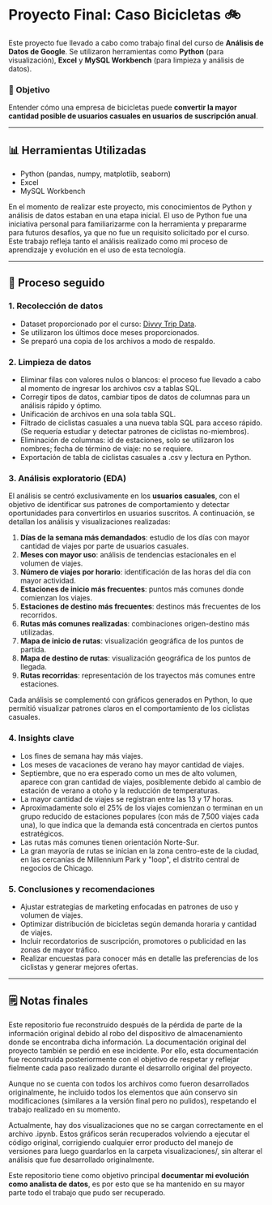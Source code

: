 # Proyecto Final: Caso Bicicletas 🚲

Este proyecto fue llevado a cabo como trabajo final del curso de **Análisis de Datos de Google**. Se utilizaron herramientas como **Python** (para visualización), **Excel** y **MySQL Workbench** (para limpieza y análisis de datos).

### 🎯 Objetivo

Entender cómo una empresa de bicicletas puede **convertir la mayor cantidad posible de usuarios casuales en usuarios de suscripción anual**.

---

## 📊 Herramientas Utilizadas

- Python (pandas, numpy, matplotlib, seaborn)
- Excel
- MySQL Workbench


En el momento de realizar este proyecto, mis conocimientos de Python y análisis de datos estaban en una etapa inicial.
El uso de Python fue una iniciativa personal para familiarizarme con la herramienta y prepararme para futuros desafíos, ya que no fue un requisito solicitado por el curso.
Este trabajo refleja tanto el análisis realizado como mi proceso de aprendizaje y evolución en el uso de esta tecnología.

---

## 🧭 Proceso seguido

### 1. Recolección de datos
- Dataset proporcionado por el curso: [Divvy Trip Data](https://divvy-tripdata.s3.amazonaws.com/index.html).
- Se utilizaron los últimos doce meses proporcionados.
- Se preparó una copia de los archivos a modo de respaldo.

### 2. Limpieza de datos
- Eliminar filas con valores nulos o blancos: el proceso fue llevado a cabo al momento de ingresar los archivos csv a tablas SQL.
- Corregir tipos de datos, cambiar tipos de datos de columnas para un análisis rápido y óptimo.
- Unificación de archivos en una sola tabla SQL.
- Filtrado de ciclistas casuales a una nueva tabla SQL para acceso rápido. (Se requería estudiar y detectar patrones de ciclistas no-miembros).
- Eliminación de columnas: id de estaciones, solo se utilizaron los nombres; fecha de término de viaje: no se requiere.
- Exportación de tabla de ciclistas casuales a .csv y lectura en Python.

### 3. Análisis exploratorio (EDA)

El análisis se centró exclusivamente en los **usuarios casuales**, con el objetivo de identificar sus patrones de comportamiento y detectar oportunidades para convertirlos en usuarios suscritos. A continuación, se detallan los análisis y visualizaciones realizadas:

1. **Días de la semana más demandados**: estudio de los días con mayor cantidad de viajes por parte de usuarios casuales.
2. **Meses con mayor uso**: análisis de tendencias estacionales en el volumen de viajes.
3. **Número de viajes por horario**: identificación de las horas del día con mayor actividad.
4. **Estaciones de inicio más frecuentes**: puntos más comunes donde comienzan los viajes.
5. **Estaciones de destino más frecuentes**: destinos más frecuentes de los recorridos.
6. **Rutas más comunes realizadas**: combinaciones origen-destino más utilizadas.
7. **Mapa de inicio de rutas**: visualización geográfica de los puntos de partida.
8. **Mapa de destino de rutas**: visualización geográfica de los puntos de llegada.
9. **Rutas recorridas**: representación de los trayectos más comunes entre estaciones.

Cada análisis se complementó con gráficos generados en Python, lo que permitió visualizar patrones claros en el comportamiento de los ciclistas casuales.


### 4. Insights clave
- Los fines de semana hay más viajes.
- Los meses de vacaciones de verano hay mayor cantidad de viajes.
- Septiembre, que no era esperado como un mes de alto volumen, aparece con gran cantidad de viajes, posiblemente debido al cambio de estación de verano a otoño y la reducción de temperaturas.
- La mayor cantidad de viajes se registran entre las 13 y 17 horas.
- Aproximadamente solo el 25% de los viajes comienzan o terminan en un grupo reducido de estaciones populares (con más de 7,500 viajes cada una), lo que indica que la demanda está concentrada en ciertos puntos estratégicos.
- Las rutas más comunes tienen orientación Norte-Sur.
- La gran mayoría de rutas se inician en la zona centro-este de la ciudad, en las cercanías de Millennium Park y "loop", el distrito central de negocios de Chicago.

### 5. Conclusiones y recomendaciones
- Ajustar estrategias de marketing enfocadas en patrones de uso y volumen de viajes.
- Optimizar distribución de bicicletas según demanda horaria y cantidad de viajes.
- Incluir recordatorios de suscripción, promotores o publicidad en las zonas de mayor tráfico.
- Realizar encuestas para conocer más en detalle las preferencias de los ciclistas y generar mejores ofertas.

---

## 🗒️ Notas finales

Este repositorio fue reconstruido después de la pérdida de parte de la información original debido al robo del dispositivo de almacenamiento donde se encontraba dicha información. La documentación original del proyecto también se perdió en ese incidente. Por ello, esta documentación fue reconstruida posteriormente con el objetivo de respetar y reflejar fielmente cada paso realizado durante el desarrollo original del proyecto.

Aunque no se cuenta con todos los archivos como fueron desarrollados originalmente, he incluido todos los elementos que aún conservo sin modificaciones (similares a la versión final pero no pulidos), respetando el trabajo realizado en su momento.

Actualmente, hay dos visualizaciones que no se cargan correctamente en el archivo .ipynb. Estos gráficos serán recuperados volviendo a ejecutar el código original, corrigiendo cualquier error producto del manejo de versiones para luego guardarlos en la carpeta visualizaciones/, sin alterar el análisis que fue desarrollado originalmente.

Este repositorio tiene como objetivo principal **documentar mi evolución como analista de datos**, es por esto que se ha mantenido en su mayor parte todo el trabajo que pudo ser recuperado.
